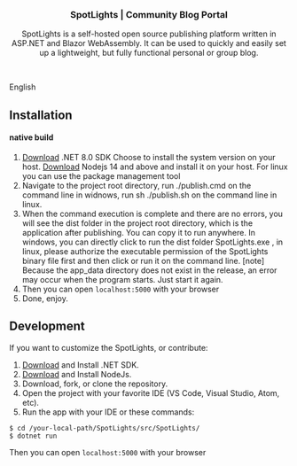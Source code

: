 <br>
<h3 align="center">SpotLights | Community Blog Portal </h3>
<p align="center">
    SpotLights is a self-hosted open source publishing platform written in ASP.NET and Blazor WebAssembly. 
    It can be used to quickly and easily set up a lightweight, but fully functional personal or group blog.
</p>
<br>

English 

## Installation
 

#### native build
1. [Download](https://dotnet.microsoft.com/zh-cn/download) .NET 8.0 SDK Choose to install the system version on your host. [Download](https://nodejs.org/) Nodejs 14 and above and install it on your host. For linux you can use the package management tool
2. Navigate to the project root directory, run ./publish.cmd on the command line in widnows, run sh ./publish.sh on the command line in linux.
3. When the command execution is complete and there are no errors, you will see the dist folder in the project root directory, which is the application after publishing. You can copy it to run anywhere. In windows, you can directly click to run the dist folder SpotLights.exe , in linux, please authorize the executable permission of the SpotLights binary file first and then click or run it on the command line. [note] Because the app_data directory does not exist in the release, an error may occur when the program starts. Just start it again.
4. Then you can open `localhost:5000` with your browser
3. Done, enjoy.

 

## Development
If you want to customize the SpotLights, or contribute:

1. [Download](https://dotnet.microsoft.com/download/dotnet) and Install .NET SDK.
2. [Download](https://nodejs.org/) and Install NodeJs.
2. Download, fork, or clone the repository.
3. Open the project with your favorite IDE (VS Code, Visual Studio, Atom, etc).
4. Run the app with your IDE or these commands:
```
$ cd /your-local-path/SpotLights/src/SpotLights/
$ dotnet run
```
Then you can open `localhost:5000` with your browser
 
